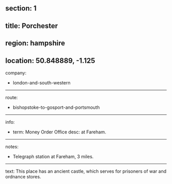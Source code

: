 ﻿section: 1
----
title: Porchester
----
region: hampshire
----
location: 50.848889, -1.125
----
company:
- london-and-south-western
----
route:
- bishopstoke-to-gosport-and-portsmouth
----
info:
- term: Money Order Office
  desc: at Fareham.
----
notes:
- Telegraph station at Fareham, 3 miles.
----
text: This place has an ancient castle, which serves for prisoners of war and ordnance stores.
